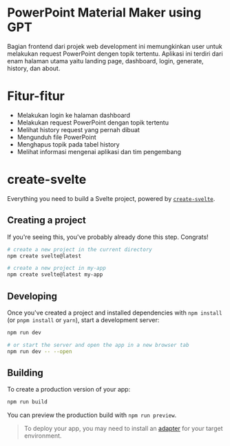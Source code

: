 # PowerPoint Material Maker using GPT

Bagian frontend dari projek web development ini memungkinkan user untuk melakukan request PowerPoint dengen topik tertentu. Aplikasi ini terdiri dari enam halaman utama yaitu landing page, dashboard, login, generate, history, dan about.

# Fitur-fitur

- Melakukan login ke halaman dashboard
- Melakukan request PowerPoint dengan topik tertentu
- Melihat history request yang pernah dibuat
- Mengunduh file PowerPoint
- Menghapus topik pada tabel history
- Melihat informasi mengenai aplikasi dan tim pengembang

# create-svelte

Everything you need to build a Svelte project, powered by [`create-svelte`](https://github.com/sveltejs/kit/tree/main/packages/create-svelte).

## Creating a project

If you're seeing this, you've probably already done this step. Congrats!

```bash
# create a new project in the current directory
npm create svelte@latest

# create a new project in my-app
npm create svelte@latest my-app
```

## Developing

Once you've created a project and installed dependencies with `npm install` (or `pnpm install` or `yarn`), start a development server:

```bash
npm run dev

# or start the server and open the app in a new browser tab
npm run dev -- --open
```

## Building

To create a production version of your app:

```bash
npm run build
```

You can preview the production build with `npm run preview`.

> To deploy your app, you may need to install an [adapter](https://kit.svelte.dev/docs/adapters) for your target environment.

